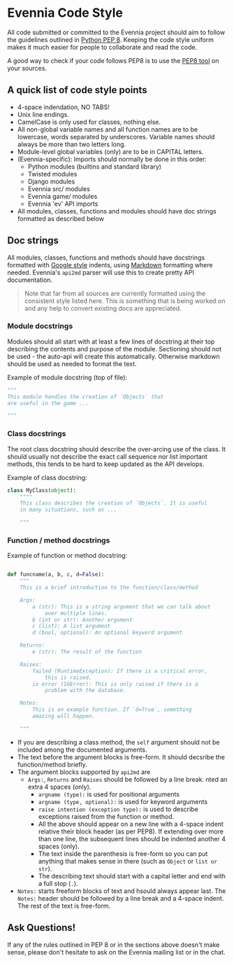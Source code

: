 # Evennia Code Style

All code submitted or committed to the Evennia project should aim to
follow the guidelines outlined in [Python PEP 8][pep8]. Keeping the code style
uniform makes it much easier for people to collaborate and read the
code.

A good way to check if your code follows PEP8 is to use the [PEP8 tool][pep8tool] 
on your sources.

## A quick list of code style points

 * 4-space indendation, NO TABS!
 * Unix line endings.
 * CamelCase is only used for classes, nothing else.
 * All non-global variable names and all function names are to be
   lowercase, words separated by underscores. Variable names should
   always be more than two letters long.
 * Module-level global variables (only) are to be in CAPITAL letters.
 * (Evennia-specific): Imports should normally be done in this order:
   - Python modules (builtins and standard library)
   - Twisted modules
   - Django modules
   - Evennia src/ modules
   - Evennia game/ modules
   - Evennia 'ev' API imports
 * All modules, classes, functions and modules should have doc 
   strings formatted as described below

## Doc strings

All modules, classes, functions and methods should have docstrings
formatted with [Google style][googlestyle] indents, using
[Markdown][githubmarkdown] formatting where needed. Evennia's `api2md`
parser will use this to create pretty API documentation. 

> Note that far from all sources are currently formatted using the
> consistent style listed here. This is something that is being
> worked on and any help to convert existing docs are appreciated. 

### Module docstrings

Modules should all start with at least a few lines of docstring at
their top describing the contents and purpose of the module.
Sectioning should not be used - the auto-api will create this
automatically. Otherwise markdown should be used as needed to format
the text. 

Example of module docstring (top of file):

```python
"""
This module handles the creation of `Objects` that 
are useful in the game ...

"""
```

### Class docstrings

The root class docstring should describe the over-arcing use of the
class. It should usually not describe the exact call sequence nor list
important methods, this tends to be hard to keep updated as the API
develops. 

Example of class docstring:

```python
class MyClass(object):
    """"
    This class describes the creation of `Objects`. It is useful
    in many situations, such as ...

    """
```

### Function / method docstrings

Example of function or method docstring:

```python

def funcname(a, b, c, d=False):
    """
    This is a brief introduction to the function/class/method

    Args:
        a (str): This is a string argument that we can talk about
            over multiple lines.
        b (int or str): Another argument
        c (list): A list argument
        d (bool, optional): An optional keyword argument

    Returns:
        e (str): The result of the function

    Raises:
        failed (RuntimeException): If there is a critical error,
            this is raised. 
        io error (IOError): This is only raised if there is a 
            problem with the database.

    Notes:
        This is an example function. If `d=True`, something
        amazing will happen.

    """
```

 - If you are describing a class method, the `self` argument should not 
   be included among the documented arguments. 
 - The text before the argument blocks is free-form. It should
   decsribe the function/method briefly. 
 - The argument blocks supported by `api2md` are 
   - `Args:`, `Returns` and `Raises` should be followed by a line break. nted 
     an extra 4 spaces (only). 
     - `argname (type):` is used for positional arguments 
     - `argname (type, optional):` is used for keyword arguments
     - `raise intention (exception type):` is used to describe exceptions
       raised from the function or method. 
     - All the above should appear on a new line with a 4-space indent relative their
       block header (as per PEP8). If extending over more than one line, the 
       subsequent lines should be indented another 4 spaces (only). 
     - The text inside the parenthesis is free-form so you can put
       anything that makes sense in there (such as `Object` or `list
       or str`). 
     - The describing text should start with a capital letter and end
       with a full stop (`.`).
 - `Notes:` starts freeform blocks of text and hsould always appear last. 
   The `Notes:` header should 
   be followed by a line break and a 4-space indent. The rest of the text
   is free-form.


## Ask Questions!

If any of the rules outlined in PEP 8 or in the sections above doesn't
make sense, please don't hesitate to ask on the Evennia mailing list
or in the chat. 


[pep8]: http://www.python.org/dev/peps/pep-0008
[pep8tool]: https://pypi.python.org/pypi/pep8
[googlestyle]: http://google-styleguide.googlecode.com/svn/trunk/pyguide.html?showone=Comments#Comments
[githubmarkdown]: https://help.github.com/articles/github-flavored-markdown/

